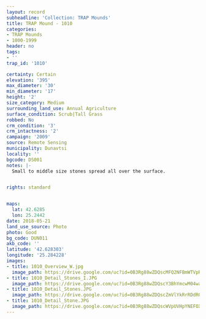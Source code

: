 ```yaml
---
layout: record
subheadline: 'Collection: TRAP Mounds'
title: TRAP Mound - 1010
categories:
- TRAP Mounds
- 1000-1999
header: no
tags:
- ''
trap_id: '1010'

certainty: Certain
elevation: '395'
max_diameter: '30'
min_diameter: '17'
height: '2'
size_category: Medium
surrounding_land_use: Annual Agriculture
surface_condition: Scrub|Tall Grass
robbed: No
crm_condition: '3'
crm_intactness: '2'
campaign: '2009'
source: Remote Sensing
municipality: Dunavtsi
locality: ''
bgcode: DS001
notes: |-
  Small to middle size stones spread all over the surface.


rights: standard


maps:
  lat: 42.6285
  lon: 25.2442
date: 2018-05-21
land_use_source: Photo
photo: Good
bg_code: DUN011
akb_code: ''
latitude: '42.628303'
longitude: '25.284228'
images:
- title: 1010_Overview_W.jpg
  image_path: https://drive.google.com/uc?id=0B3Rg88wZDQscMFQ2NFBmWTVpRzQ
- title: 1010_Detail_Stones_I.JPG
  image_path: https://drive.google.com/uc?id=0B3Rg88wZDQscY3BhYmcwM04wa1E
- title: 1010_Detail_Stones.JPG
  image_path: https://drive.google.com/uc?id=0B3Rg88wZDQscZmVlYkRrRDdROVk
- title: 1010_Detail_Stone.JPG
  image_path: https://drive.google.com/uc?id=0B3Rg88wZDQscWVpUVHpYNEFOX00
---
```

